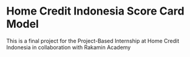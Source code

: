 # Home Credit Indonesia Score Card Model
 This is a final project for the Project-Based Internship at Home Credit Indonesia in collaboration with Rakamin Academy
